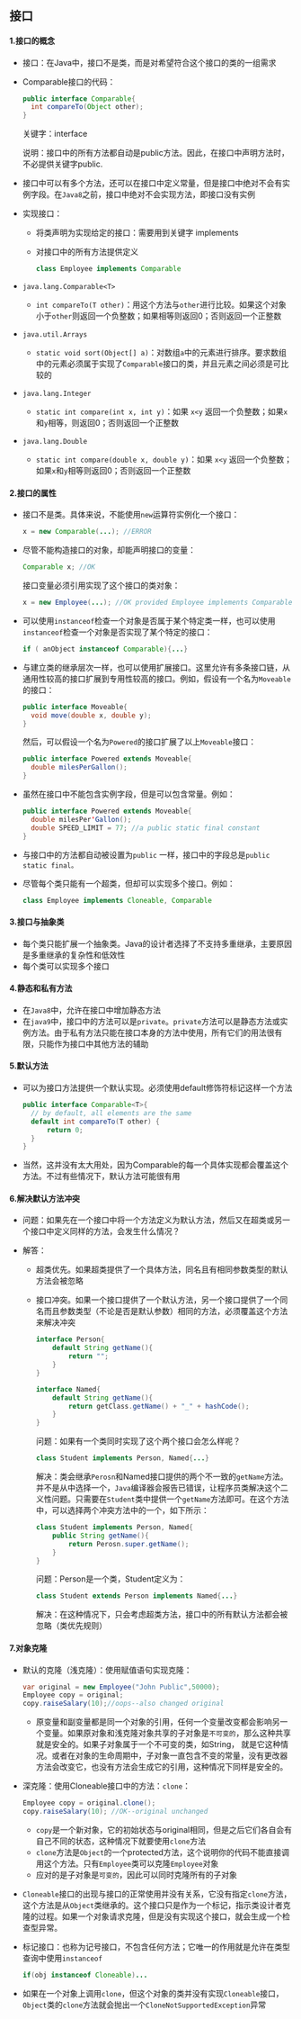 ## 接口

#### 1.接口的概念

- 接口：在Java中，接口不是类，而是对希望符合这个接口的类的一组需求

- Comparable接口的代码：

  ```java
  public interface Comparable{
  	int compareTo(Object other);
  }
  ```

  关键字：interface

  说明：接口中的所有方法都自动是public方法。因此，在接口中声明方法时，不必提供关键字public.

- 接口中可以有多个方法，还可以在接口中定义常量，但是接口中绝对不会有实例字段。在`Java8`之前，接口中绝对不会实现方法，即接口没有实例

- 实现接口：

  - 将类声明为实现给定的接口：需要用到关键字 implements

  - 对接口中的所有方法提供定义

    ```java
    class Employee implements Comparable
    ```

- `java.lang.Comparable<T>`
  - `int compareTo(T other)`：用这个方法与`other`进行比较。如果这个对象小于`other`则返回一个负整数；如果相等则返回0；否则返回一个正整数
- `java.util.Arrays`
  - `static void sort(Object[] a)`：对数组`a`中的元素进行排序。要求数组中的元素必须属于实现了`Comparable`接口的类，并且元素之间必须是可比较的
- `java.lang.Integer`
  - `static int compare(int x, int y)`：如果 `x<y` 返回一个负整数；如果`x`和`y`相等，则返回0；否则返回一个正整数
- `java.lang.Double`
  - `static int compare(double x, double y)`：如果 `x<y` 返回一个负整数；如果`x`和`y`相等则返回0；否则返回一个正整数

#### 2.接口的属性

- 接口不是类。具体来说，不能使用`new`运算符实例化一个接口：

  ```java
  x = new Comparable(...); //ERROR
  ```

- 尽管不能构造接口的对象，却能声明接口的变量：

  ```java
  Comparable x; //OK
  ```

  接口变量必须引用实现了这个接口的类对象：

  ```java
  x = new Employee(...); //OK provided Employee implements Comparable
  ```

- 可以使用`instanceof`检查一个对象是否属于某个特定类一样，也可以使用`instanceof`检查一个对象是否实现了某个特定的接口：

  ```java
  if ( anObject instanceof Comparable){...}
  ```

- 与建立类的继承层次一样，也可以使用扩展接口。这里允许有多条接口链，从通用性较高的接口扩展到专用性较高的接口。例如，假设有一个名为`Moveable`的接口：

  ```java
  public interface Moveable{
  	void move(double x, double y);
  }
  ```

  然后，可以假设一个名为`Powered`的接口扩展了以上`Moveable`接口：

  ```java
  public interface Powered extends Moveable{
  	double milesPerGallon();
  }
  ```

- 虽然在接口中不能包含实例字段，但是可以包含常量。例如：

  ```java
  public interface Powered extends Moveable{
  	double milesPer'Gallon();
  	double SPEED_LIMIT = 77; //a public static final constant
  }
  ```

- 与接口中的方法都自动被设置为`public` 一样，接口中的字段总是`public static final。`

- 尽管每个类只能有一个超类，但却可以实现多个接口。例如：

  ```java
  class Employee implements Cloneable, Comparable
  ```

#### 3.接口与抽象类

- 每个类只能扩展一个抽象类。Java的设计者选择了不支持多重继承，主要原因是多重继承的复杂性和低效性
- 每个类可以实现多个接口

#### 4.静态和私有方法

- 在`Java8`中，允许在接口中增加静态方法
- 在`java9`中，接口中的方法可以是`private`。`private`方法可以是静态方法或实例方法。由于私有方法只能在接口本身的方法中使用，所有它们的用法很有限，只能作为接口中其他方法的辅助

#### 5.默认方法

- 可以为接口方法提供一个默认实现。必须使用default修饰符标记这样一个方法

  ```java
  public interface Comparable<T>{
  	// by default, all elements are the same
  	default int compareTo(T other) {
  		return 0;
  	}
  }
  ```

- 当然，这并没有太大用处，因为Comparable的每一个具体实现都会覆盖这个方法。不过有些情况下，默认方法可能很有用

#### 6.解决默认方法冲突

- 问题：如果先在一个接口中将一个方法定义为默认方法，然后又在超类或另一个接口中定义同样的方法，会发生什么情况？

- 解答：

  - 超类优先。如果超类提供了一个具体方法，同名且有相同参数类型的默认方法会被忽略

  - 接口冲突。如果一个接口提供了一个默认方法，另一个接口提供了一个同名而且参数类型（不论是否是默认参数）相同的方法，必须覆盖这个方法来解决冲突

    ```java
    interface Person{
    	default String getName(){
    		return "";
    	}
    }
    
    interface Named{
    	default String getName(){
    		return getClass.getName() + "_" + hashCode();
    	}
    }
    ```

    问题：如果有一个类同时实现了这个两个接口会怎么样呢？

    ```java
    class Student implements Person, Named{...}
    ```

    解决：类会继承`Perosn`和Named接口提供的两个不一致的`getName`方法。并不是从中选择一个，`Java`编译器会报告已错误，让程序员类解决这个二义性问题。只需要在`Student`类中提供一个`getName`方法即可。在这个方法中，可以选择两个冲突方法中的一个，如下所示：

    ```java
    class Student implements Person, Named{
    	public String getName(){
    		return Perosn.super.getName();
    	}
    }
    ```

    问题：Person是一个类，Student定义为：

    ```java
    class Student extends Person implements Named{...}
    ```

    解决：在这种情况下，只会考虑超类方法，接口中的所有默认方法都会被忽略（类优先规则） 

#### 7.对象克隆

- 默认的克隆（浅克隆）：使用赋值语句实现克隆：

  ```java
  var original = new Employee("John Public",50000);
  Employee copy = original;
  copy.raiseSalary(10);//oops--also changed original
  ```

  - 原变量和副变量都是同一个对象的引用，任何一个变量改变都会影响另一个变量。如果原对象和浅克隆对象共享的子对象是`不可变的`，那么这种共享就是安全的。如果子对象属于一个不可变的类，如String， 就是它这种情况。或者在对象的生命周期中，子对象一直包含不变的常量，没有更改器方法会改变它，也没有方法会生成它的引用，这种情况下同样是安全的。

- 深克隆：使用Cloneable接口中的方法：`clone`：

  ```java
  Employee copy = original.clone();
  copy.raiseSalary(10); //OK--original unchanged
  ```

  - `copy`是一个新对象，它的初始状态与original相同，但是之后它们各自会有自己不同的状态，这种情况下就要使用`clone`方法
  - `clone`方法是`Object`的一个protected方法，这个说明你的代码不能直接调用这个方法。只有`Employee`类可以克隆`Employee`对象
  - 应对的是子对象是`可变的`，因此可以同时克隆所有的子对象

- `Cloneable`接口的出现与接口的正常使用并没有关系，它没有指定`clone`方法，这个方法是从`Object`类继承的。这个接口只是作为一个标记，指示类设计者克隆的过程。如果一个对象请求克隆，但是没有实现这个接口，就会生成一个检查型异常。

- 标记接口：也称为记号接口，不包含任何方法；它唯一的作用就是允许在类型查询中使用`instanceof`

  ```java
  if(obj instanceof Cloneable)...
  ```

- 如果在一个对象上调用`clone`，但这个对象的类并没有实现`Cloneable`接口，`Object`类的`clone`方法就会抛出一个`CloneNotSupportedException`异常













